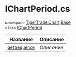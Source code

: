 
# IChartPeriod.cs
`namespace` [TigerTrade.Chart](../../../TigerTrade.Chart.md).[Base](../../../TigerTrade.Chart/Base.md)  
    `class` [IChartPeriod](../IChartPeriod.cs.md)

| Название | Описание |
| --- | --- |
| [`GetSequence`](./Методы/GetSequence.md) | *Описание* |
